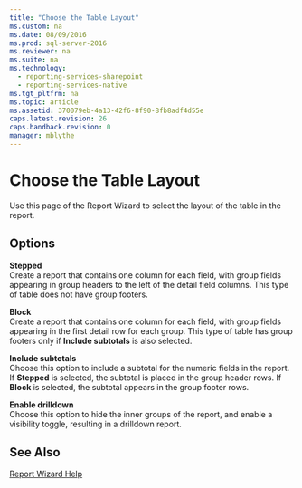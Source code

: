 ```yaml
---
title: "Choose the Table Layout"
ms.custom: na
ms.date: 08/09/2016
ms.prod: sql-server-2016
ms.reviewer: na
ms.suite: na
ms.technology: 
  - reporting-services-sharepoint
  - reporting-services-native
ms.tgt_pltfrm: na
ms.topic: article
ms.assetid: 370079eb-4a13-42f6-8f90-8fb8adf4d55e
caps.latest.revision: 26
caps.handback.revision: 0
manager: mblythe
---
```

# Choose the Table Layout
Use this page of the Report Wizard to select the layout of the table in the report.  
  
## Options  
 **Stepped**  
 Create a report that contains one column for each field, with group fields appearing in group headers to the left of the detail field columns. This type of table does not have group footers.  
  
 **Block**  
 Create a report that contains one column for each field, with group fields appearing in the first detail row for each group. This type of table has group footers only if **Include subtotals** is also selected.  
  
 **Include subtotals**  
 Choose this option to include a subtotal for the numeric fields in the report. If **Stepped** is selected, the subtotal is placed in the group header rows. If **Block** is selected, the subtotal appears in the group footer rows.  
  
 **Enable drilldown**  
 Choose this option to hide the inner groups of the report, and enable a visibility toggle, resulting in a drilldown report.  
  
## See Also  
 [Report Wizard Help](../../Topics/TopicNameNotContainA/Report-Wizard-Help.md)